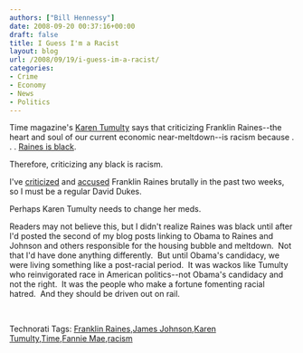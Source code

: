 ```yaml
---
authors: ["Bill Hennessy"]
date: 2008-09-20 00:37:16+00:00
draft: false
title: I Guess I'm a Racist
layout: blog
url: /2008/09/19/i-guess-im-a-racist/
categories:
- Crime
- Economy
- News
- Politics
---
```


Time magazine's [Karen Tumulty](https://www.time-blog.com/swampland/2008/09/mccain_plays_the_race_card.html) says that criticizing Franklin Raines--the heart and soul of our current economic near-meltdown--is racism because . . . [Raines is black](https://hotair.com/archives/2008/09/19/time-reporter-mccains-franklin-raines-ad-is-racist-because-um-he-released-it-before-the-jim-johnson-one/).

Therefore, criticizing any black is racism.

I've [criticized](https://hennessysview.com/2008/09/08/obama-the-property-of-freddiefannie-crooks/) and [accused](https://hennessysview.com/2008/09/15/franklin-raines-criminal-enterprise-and-barack-obama-his-accomplice/) Franklin Raines brutally in the past two weeks, so I must be a regular David Dukes. 

Perhaps Karen Tumulty needs to change her meds.

Readers may not believe this, but I didn't realize Raines was black until after I'd posted the second of my blog posts linking to Obama to Raines and Johnson and others responsible for the housing bubble and meltdown.  Not that I'd have done anything differently.  But until Obama's candidacy, we were living something like a post-racial period.  It was wackos like Tumulty who reinvigorated race in American politics--not Obama's candidacy and not the right.  It was the people who make a fortune fomenting racial hatred.  And they should be driven out on rail.

 


Technorati Tags: [Franklin Raines](https://technorati.com/tags/Franklin%20Raines),[James Johnson](https://technorati.com/tags/James%20Johnson),[Karen Tumulty](https://technorati.com/tags/Karen%20Tumulty),[Time](https://technorati.com/tags/Time),[Fannie Mae](https://technorati.com/tags/Fannie%20Mae),[racism](https://technorati.com/tags/racism)
